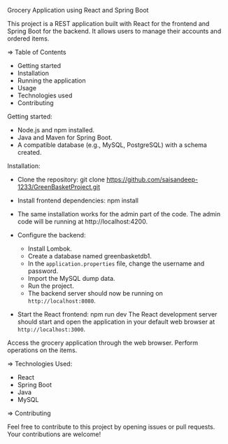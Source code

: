 Grocery Application using React and Spring Boot

This project is a REST application built with React for the frontend and Spring Boot for the backend. It allows users to manage their accounts and ordered items.

=> Table of Contents

- Getting started
- Installation
- Running the application
- Usage
- Technologies used
- Contributing

Getting started:
- Node.js and npm installed.
- Java and Maven for Spring Boot.
- A compatible database (e.g., MySQL, PostgreSQL) with a schema created.

Installation:

- Clone the repository:
  git clone https://github.com/saisandeep-1233/GreenBasketProject.git

- Install frontend dependencies:
  npm install

- The same installation works for the admin part of the code.
  The admin code will be running at http://localhost:4200.

- Configure the backend:
  - Install Lombok.
  - Create a database named greenbasketdb1.
  - In the `application.properties` file, change the username and password.
  - Import the MySQL dump data.
  - Run the project.
  - The backend server should now be running on `http://localhost:8080`.

- Start the React frontend:
  npm run dev
  The React development server should start and open the application in your default web browser at `http://localhost:3000`.

Access the grocery application through the web browser. Perform operations on the items.

=> Technologies Used:
  - React
  - Spring Boot
  - Java
  - MySQL

=> Contributing

Feel free to contribute to this project by opening issues or pull requests. Your contributions are welcome!
